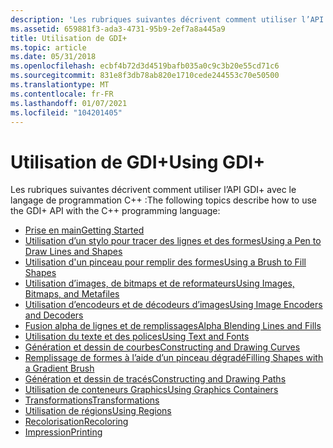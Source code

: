 ```yaml
---
description: 'Les rubriques suivantes décrivent comment utiliser l’API GDI+ avec le langage de programmation C++ :'
ms.assetid: 659881f3-ada3-4731-95b9-2ef7a8a445a9
title: Utilisation de GDI+
ms.topic: article
ms.date: 05/31/2018
ms.openlocfilehash: ecbf4b72d3d4519bafb035a0c9c3b20e55cd71c6
ms.sourcegitcommit: 831e8f3db78ab820e1710cede244553c70e50500
ms.translationtype: MT
ms.contentlocale: fr-FR
ms.lasthandoff: 01/07/2021
ms.locfileid: "104201405"
---
```

# <a name="using-gdi"></a><span data-ttu-id="c46e3-103">Utilisation de GDI+</span><span class="sxs-lookup"><span data-stu-id="c46e3-103">Using GDI+</span></span>

<span data-ttu-id="c46e3-104">Les rubriques suivantes décrivent comment utiliser l’API GDI+ avec le langage de programmation C++ :</span><span class="sxs-lookup"><span data-stu-id="c46e3-104">The following topics describe how to use the GDI+ API with the C++ programming language:</span></span>

-   [<span data-ttu-id="c46e3-105">Prise en main</span><span class="sxs-lookup"><span data-stu-id="c46e3-105">Getting Started</span></span>](-gdiplus-getting-started-use.md)
-   [<span data-ttu-id="c46e3-106">Utilisation d’un stylo pour tracer des lignes et des formes</span><span class="sxs-lookup"><span data-stu-id="c46e3-106">Using a Pen to Draw Lines and Shapes</span></span>](-gdiplus-using-a-pen-to-draw-lines-and-shapes-use.md)
-   [<span data-ttu-id="c46e3-107">Utilisation d'un pinceau pour remplir des formes</span><span class="sxs-lookup"><span data-stu-id="c46e3-107">Using a Brush to Fill Shapes</span></span>](-gdiplus-using-a-brush-to-fill-shapes-use.md)
-   [<span data-ttu-id="c46e3-108">Utilisation d’images, de bitmaps et de reformateurs</span><span class="sxs-lookup"><span data-stu-id="c46e3-108">Using Images, Bitmaps, and Metafiles</span></span>](-gdiplus-using-images-bitmaps-and-metafiles-use.md)
-   [<span data-ttu-id="c46e3-109">Utilisation d’encodeurs et de décodeurs d’images</span><span class="sxs-lookup"><span data-stu-id="c46e3-109">Using Image Encoders and Decoders</span></span>](-gdiplus-using-image-encoders-and-decoders-use.md)
-   [<span data-ttu-id="c46e3-110">Fusion alpha de lignes et de remplissages</span><span class="sxs-lookup"><span data-stu-id="c46e3-110">Alpha Blending Lines and Fills</span></span>](-gdiplus-alpha-blending-lines-and-fills-use.md)
-   [<span data-ttu-id="c46e3-111">Utilisation du texte et des polices</span><span class="sxs-lookup"><span data-stu-id="c46e3-111">Using Text and Fonts</span></span>](-gdiplus-using-text-and-fonts-use.md)
-   [<span data-ttu-id="c46e3-112">Génération et dessin de courbes</span><span class="sxs-lookup"><span data-stu-id="c46e3-112">Constructing and Drawing Curves</span></span>](-gdiplus-constructing-and-drawing-curves-use.md)
-   [<span data-ttu-id="c46e3-113">Remplissage de formes à l’aide d’un pinceau dégradé</span><span class="sxs-lookup"><span data-stu-id="c46e3-113">Filling Shapes with a Gradient Brush</span></span>](-gdiplus-filling-shapes-with-a-gradient-brush-use.md)
-   [<span data-ttu-id="c46e3-114">Génération et dessin de tracés</span><span class="sxs-lookup"><span data-stu-id="c46e3-114">Constructing and Drawing Paths</span></span>](-gdiplus-constructing-and-drawing-paths-use.md)
-   [<span data-ttu-id="c46e3-115">Utilisation de conteneurs Graphics</span><span class="sxs-lookup"><span data-stu-id="c46e3-115">Using Graphics Containers</span></span>](-gdiplus-using-graphics-containers-use.md)
-   [<span data-ttu-id="c46e3-116">Transformations</span><span class="sxs-lookup"><span data-stu-id="c46e3-116">Transformations</span></span>](-gdiplus-transformations-use.md)
-   [<span data-ttu-id="c46e3-117">Utilisation de régions</span><span class="sxs-lookup"><span data-stu-id="c46e3-117">Using Regions</span></span>](-gdiplus-using-regions-use.md)
-   [<span data-ttu-id="c46e3-118">Recolorisation</span><span class="sxs-lookup"><span data-stu-id="c46e3-118">Recoloring</span></span>](-gdiplus-recoloring-use.md)
-   [<span data-ttu-id="c46e3-119">Impression</span><span class="sxs-lookup"><span data-stu-id="c46e3-119">Printing</span></span>](-gdiplus-printing-use.md)

 

 



